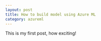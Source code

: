 ```yaml
---
layout: post
title: How to build model using Azure ML
category: azureml
---
```


This is my first post, how exciting!
